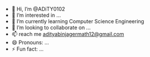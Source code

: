 - 👋 Hi, I’m @ADiTY0102
- 👀 I’m interested in ...
- 🌱 I’m currently learning Computer Science Engineering
- 💞️ I’m looking to collaborate on ...
- 📫 reach me adityabinjagermath12@gmail.com
- 😄 Pronouns: ...
- ⚡ Fun fact: ...

<!---
ADiTY0102/ADiTY0102 is a ✨ special ✨ repository because its `README.md` (this file) appears on your GitHub profile.
You can click the Preview link to take a look at your changes.
--->
